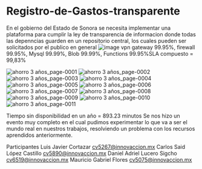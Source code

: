 # Registro-de-Gastos-transparente
En el gobierno del Estado de Sonora se necesita implementar una plataforma para cumplir la ley de transparencia de informacion donde todas las depenncias guarden en un repositorio central, los cuales pueden ser  solicitados por el publico en general
![image](https://user-images.githubusercontent.com/86860451/127774726-3ba752f9-a937-4a8c-bff2-28f6e519337e.png)
vpn gateway 99.95%, firewall 99.95%, Mysql 99.99%, Blob 99.99%, Functions 99.95%SLA compuesto = 99,83%

![ahorro 3 años_page-0001](https://user-images.githubusercontent.com/86860451/127763807-c414847c-9f59-4ea1-b740-25957def5425.jpg)
![ahorro 3 años_page-0002](https://user-images.githubusercontent.com/86860451/127763814-0c0645d7-c1ad-4ece-a129-b86a7e9e18be.jpg)
![ahorro 3 años_page-0003](https://user-images.githubusercontent.com/86860451/127763838-cea99f03-faff-409d-a03d-d644a815ca30.jpg)
![ahorro 3 años_page-0004](https://user-images.githubusercontent.com/86860451/127763840-983afd59-63bf-4bc3-a8be-619e66dfd558.jpg)
![ahorro 3 años_page-0005](https://user-images.githubusercontent.com/86860451/127763845-abf5be45-0591-4d7c-9541-d901093d2564.jpg)
![ahorro 3 años_page-0006](https://user-images.githubusercontent.com/86860451/127763849-556b89ac-99bd-4f6f-96bc-03da58e6208f.jpg)
![ahorro 3 años_page-0007](https://user-images.githubusercontent.com/86860451/127763855-165338fe-fbe6-4671-a323-5400c87768c3.jpg)
![ahorro 3 años_page-0008](https://user-images.githubusercontent.com/86860451/127763857-8329181b-40ad-4151-8843-c1296e06dff9.jpg)
![ahorro 3 años_page-0009](https://user-images.githubusercontent.com/86860451/127763861-78a0aa4d-2cbf-40ec-9ad7-458395be5ebe.jpg)
![ahorro 3 años_page-0010](https://user-images.githubusercontent.com/86860451/127763863-d3b8a476-19da-4582-85a0-15897050789a.jpg)
![ahorro 3 años_page-0011](https://user-images.githubusercontent.com/86860451/127763867-af672afc-c591-4293-b416-26fe2ae099e7.jpg)


Tiempo sin disponibilidad en un año = 893.23 minutos 
Se nos hizo un evento muy completo en el cual pudimos experimentar lo que va a  ser el mundo real en nuestros trabajos, resolviendo un problema con los recursos aprendidos anteriormente.

Participantes 
Luis Javier Cortazar  cv5267@innovaccion.mx
Carlos Said López Castillo cv5890@innovaccion.mx
Daniel Adriel Lucero Sigcho cv6519@innovaccion.mx
Mauricio Gabriel Flores cv5075@innovaccion.mx
